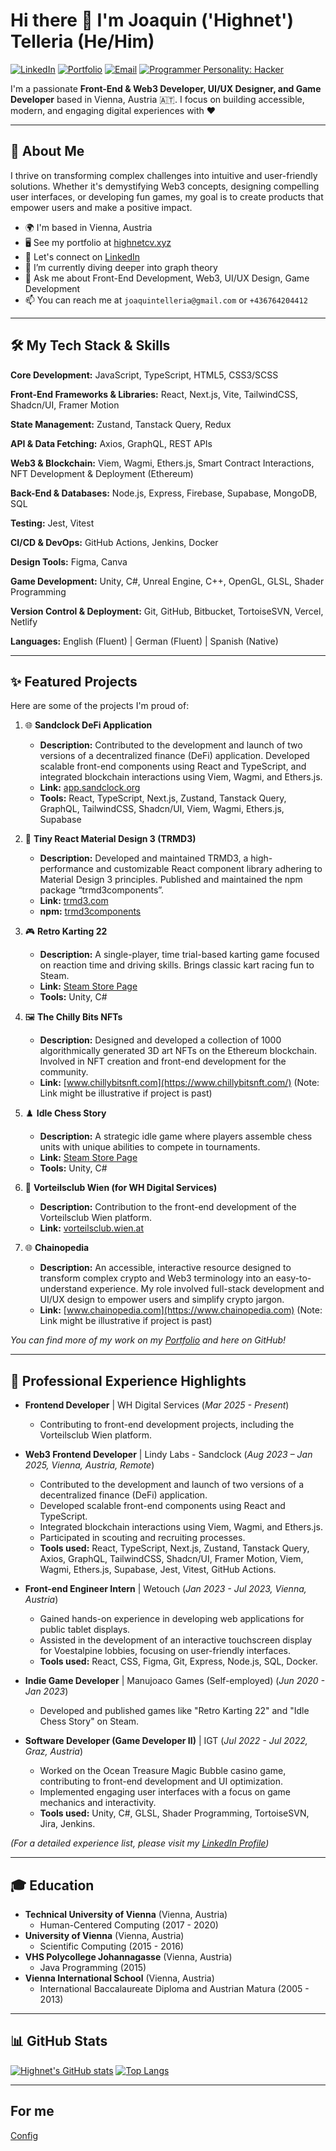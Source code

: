 # Hi there 👋 I'm Joaquin ('Highnet') Telleria (He/Him)

<a href="https://www.linkedin.com/in/joaquin-telleria-57957aa5" target="_blank"><img src="https://img.shields.io/badge/LinkedIn-0077B5?style=for-the-badge&logo=linkedin&logoColor=white" alt="LinkedIn"/></a>
<a href="https://highnetcv.xyz/" target="_blank"><img src="https://img.shields.io/badge/Portfolio-highnetcv.xyz-brightgreen?style=for-the-badge" alt="Portfolio"/></a>
<a href="mailto:joaquintelleria@gmail.com"><img src="https://img.shields.io/badge/Email-joaquintelleria@gmail.com-blue?style=for-the-badge&logo=gmail&logoColor=white" alt="Email"/></a>
<a href="https://chatgpt.com/share/681f516e-4f8c-8008-a212-ff4832f6886f" target="_blank">
  <img src="https://img.shields.io/badge/Programmer%20Personality%3A%20Hacker-orange?style=for-the-badge" alt="Programmer Personality: Hacker"/>
</a>


I'm a passionate **Front-End & Web3 Developer, UI/UX Designer, and Game Developer** based in Vienna, Austria 🇦🇹. I focus on building accessible, modern, and engaging digital experiences with ❤️

---

## 🚀 About Me

I thrive on transforming complex challenges into intuitive and user-friendly solutions. Whether it's demystifying Web3 concepts, designing compelling user interfaces, or developing fun games, my goal is to create products that empower users and make a positive impact.

* 🌍 I'm based in Vienna, Austria
* 🖥️ See my portfolio at [highnetcv.xyz](https://highnetcv.xyz/)
* 🤝 Let's connect on [LinkedIn](https://www.linkedin.com/in/joaquin-telleria-57957aa5)
* 🌱 I’m currently diving deeper into graph theory
* 💬 Ask me about Front-End Development, Web3, UI/UX Design, Game Development
* 📫 You can reach me at `joaquintelleria@gmail.com` or `+436764204412`

---

## 🛠️ My Tech Stack & Skills

**Core Development:** JavaScript, TypeScript, HTML5, CSS3/SCSS

**Front-End Frameworks & Libraries:** React, Next.js, Vite, TailwindCSS, Shadcn/UI, Framer Motion

**State Management:** Zustand, Tanstack Query, Redux

**API & Data Fetching:** Axios, GraphQL, REST APIs

**Web3 & Blockchain:** Viem, Wagmi, Ethers.js, Smart Contract Interactions, NFT Development & Deployment (Ethereum)

**Back-End & Databases:** Node.js, Express, Firebase, Supabase, MongoDB, SQL

**Testing:** Jest, Vitest

**CI/CD & DevOps:** GitHub Actions, Jenkins, Docker

**Design Tools:** Figma, Canva

**Game Development:** Unity, C#, Unreal Engine, C++, OpenGL, GLSL, Shader Programming

**Version Control & Deployment:** Git, GitHub, Bitbucket, TortoiseSVN, Vercel, Netlify
  
**Languages:** English (Fluent) | German (Fluent) | Spanish (Native)

---

## ✨ Featured Projects

Here are some of the projects I'm proud of:

1.  🌐 **Sandclock DeFi Application**
    * **Description:** Contributed to the development and launch of two versions of a decentralized finance (DeFi) application. Developed scalable front-end components using React and TypeScript, and integrated blockchain interactions using Viem, Wagmi, and Ethers.js.
    * **Link:** [app.sandclock.org](https://app.sandclock.org/)
    * **Tools:** React, TypeScript, Next.js, Zustand, Tanstack Query, GraphQL, TailwindCSS, Shadcn/UI, Viem, Wagmi, Ethers.js, Supabase

2.  🎨 **Tiny React Material Design 3 (TRMD3)**
    * **Description:** Developed and maintained TRMD3, a high-performance and customizable React component library adhering to Material Design 3 principles. Published and maintained the npm package “trmd3components”.
    * **Link:** [trmd3.com](https://trmd3.com/)
    * **npm:** [trmd3components](https://www.npmjs.com/package/trmd3components)

3.  🎮 **Retro Karting 22**
    * **Description:** A single-player, time trial-based karting game focused on reaction time and driving skills. Brings classic kart racing fun to Steam.
    * **Link:** [Steam Store Page](https://store.steampowered.com/app/1906070/Retro_Karting_22/)
    * **Tools:** Unity, C#

4.  🖼️ **The Chilly Bits NFTs**
    * **Description:** Designed and developed a collection of 1000 algorithmically generated 3D art NFTs on the Ethereum blockchain. Involved in NFT creation and front-end development for the community.
    * **Link:** [www.chillybitsnft.com](https://www.chillybitsnft.com/) (Note: Link might be illustrative if project is past)

5.  ♟️ **Idle Chess Story**
    * **Description:** A strategic idle game where players assemble chess units with unique abilities to compete in tournaments.
    * **Link:** [Steam Store Page](https://store.steampowered.com/app/1067110/Idle_Chess_Story/)
    * **Tools:** Unity, C#

6.  🏢 **Vorteilsclub Wien (for WH Digital Services)**
    * **Description:** Contribution to the front-end development of the Vorteilsclub Wien platform.
    * **Link:** [vorteilsclub.wien.at](https://vorteilsclub.wien.at/)

7.  🌐 **Chainopedia**
    * **Description:** An accessible, interactive resource designed to transform complex crypto and Web3 terminology into an easy-to-understand experience. My role involved full-stack development and UI/UX design to empower users and simplify crypto jargon.
    * **Link:** [www.chainopedia.com](https://www.chainopedia.com) (Note: Link might be illustrative if project is past)

*You can find more of my work on my [Portfolio](https://highnetcv.xyz/) and here on GitHub!*

---

## 💼 Professional Experience Highlights

* **Frontend Developer** | WH Digital Services (_Mar 2025 - Present_)
    * Contributing to front-end development projects, including the Vorteilsclub Wien platform.

* **Web3 Frontend Developer** | Lindy Labs - Sandclock (_Aug 2023 – Jan 2025, Vienna, Austria, Remote_)
    * Contributed to the development and launch of two versions of a decentralized finance (DeFi) application.
    * Developed scalable front-end components using React and TypeScript.
    * Integrated blockchain interactions using Viem, Wagmi, and Ethers.js.
    * Participated in scouting and recruiting processes.
    * **Tools used:** React, TypeScript, Next.js, Zustand, Tanstack Query, Axios, GraphQL, TailwindCSS, Shadcn/UI, Framer Motion, Viem, Wagmi, Ethers.js, Supabase, Jest, Vitest, GitHub Actions.

* **Front-end Engineer Intern** | Wetouch (_Jan 2023 - Jul 2023, Vienna, Austria_)
    * Gained hands-on experience in developing web applications for public tablet displays.
    * Assisted in the development of an interactive touchscreen display for Voestalpine lobbies, focusing on user-friendly interfaces.
    * **Tools used:** React, CSS, Figma, Git, Express, Node.js, SQL, Docker.

* **Indie Game Developer** | Manujoaco Games (Self-employed) (_Jun 2020 - Jan 2023_)
    * Developed and published games like "Retro Karting 22" and "Idle Chess Story" on Steam.

* **Software Developer (Game Developer II)** | IGT (_Jul 2022 - Jul 2022, Graz, Austria_)
    * Worked on the Ocean Treasure Magic Bubble casino game, contributing to front-end development and UI optimization.
    * Implemented engaging user interfaces with a focus on game mechanics and interactivity.
    * **Tools used:** Unity, C#, GLSL, Shader Programming, TortoiseSVN, Jira, Jenkins.

*(For a detailed experience list, please visit my [LinkedIn Profile](https://www.linkedin.com/in/joaquin-telleria-57957aa5))*

---

## 🎓 Education

* **Technical University of Vienna** (Vienna, Austria)
    * Human-Centered Computing (2017 - 2020)
* **University of Vienna** (Vienna, Austria)
    * Scientific Computing (2015 - 2016)
* **VHS Polycollege Johannagasse** (Vienna, Austria)
    * Java Programming (2015)
* **Vienna International School** (Vienna, Austria)
    * International Baccalaureate Diploma and Austrian Matura (2005 - 2013)

---

## 📊 GitHub Stats

[![Highnet's GitHub stats](https://github-readme-stats.vercel.app/api?username=highnet&show_icons=true&theme=radical)](https://github.com/anuraghazra/github-readme-stats)
[![Top Langs](https://github-readme-stats.vercel.app/api/top-langs/?username=highnet&layout=compact&theme=radical)](https://github.com/anuraghazra/github-readme-stats)

---
## For me
[Config](https://github.com/highnet/config)
